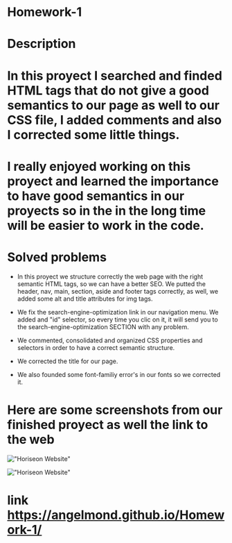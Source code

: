 # Homework-1 

# Description  

# In this proyect  I searched and finded  HTML tags that do not give a good semantics to our page as well to our CSS file, I added comments and also I corrected some little things.

# I really enjoyed working on this proyect and learned the importance to have good semantics in our proyects so in the in the long time will be easier to work in the code.


# Solved problems

 * In this proyect we structure correctly the web page with the right semantic HTML tags, so we can have a better SEO. We putted the header, nav, main, section, aside and footer tags correctly, as well, we added some alt and title attributes for img tags.

 * We fix the search-engine-optimization link in our navigation menu. We added and "id" selector, so every time you clic on it, it will send you to the search-engine-optimization SECTION with any problem.

 * We commented, consolidated and organized CSS properties and selectors in order to have a correct semantic structure.

 * We corrected the title for our page.

 * We also founded some font-familiy error's in our fonts so we corrected it.


# Here are some screenshots from our finished proyect as well the link to the web

!["Horiseon Website"](../Homework-1/assets/screenshot/screenshot.jpg)

!["Horiseon Website"](../Homework-1/assets/screenshot/screenshot2.jpg)


# link  https://angelmond.github.io/Homework-1/








